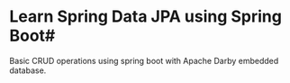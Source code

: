 # Learn Spring Data JPA using Spring Boot#

Basic CRUD operations using spring boot with Apache Darby embedded database.



